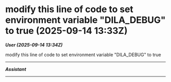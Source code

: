 <!-- Generated by SpecStory -->

# modify this line of code to set environment variable "DILA_DEBUG" to true (2025-09-14 13:33Z)

_**User (2025-09-14 13:34Z)**_

modify this line of code to set environment variable "DILA_DEBUG" to true

---

_**Assistant**_



---

